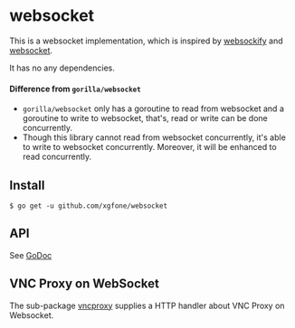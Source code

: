 # websocket

This is a websocket implementation, which is inspired by [websockify](https://github.com/novnc/websockify) and [websocket](https://github.com/gorilla/websocket).

It has no any dependencies.

#### Difference from `gorilla/websocket`
- `gorilla/websocket` only has a goroutine to read from websocket and a goroutine to write to websocket, that's, read or write can be done concurrently.
- Though this library cannot read from websocket concurrently, it's able to write to websocket concurrently. Moreover, it will be enhanced to read concurrently.

## Install

```shell
$ go get -u github.com/xgfone/websocket
```

## API

See [GoDoc](https://godoc.org/github.com/xgfone/websocket)


## VNC Proxy on WebSocket

The sub-package [vncproxy](https://github.com/xgfone/websocket/tree/master/vncproxy) supplies a HTTP handler about VNC Proxy on Websocket.
